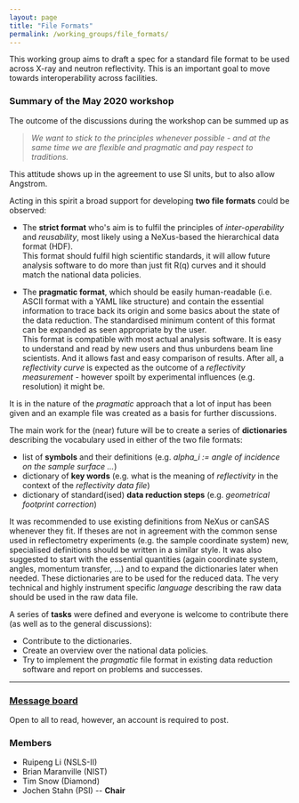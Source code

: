```yaml
---
layout: page
title: "File Formats"
permalink: /working_groups/file_formats/
---
```


This working group aims to draft a spec for a standard file format to be used across X-ray and neutron reflectivity. 
This is an important goal to move towards interoperability across facilities. 

### Summary of the May 2020 workshop
The outcome of the discussions during the workshop can be
summed up as
> *We want to stick to the principles whenever possible -
> and at the same time we are flexible and pragmatic and pay respect to
> traditions.* 

This attitude shows up in the agreement to use SI units,
but to also allow Angstrom.

Acting in this spirit a broad support for developing
**two file formats** could be observed:

* The **strict format** who's aim is to fulfil the principles of 
  *inter-operability* and *reusability*,
  most likely using a NeXus-based the hierarchical data format (HDF).   
  This format should fulfil high scientific standards, it will allow
  future analysis software to do more than just fit R(q) curves and
  it should match the national data policies.

* The **pragmatic format**, which should be easily human-readable
  (i.e. ASCII format with a YAML like structure) and contain the
  essential information to trace back its origin and some
  basics about the state of the data reduction. The standardised
  minimum content of this format can be expanded as seen appropriate
  by the user.   
  This format is compatible with most actual analysis software.
  It is easy to understand and read by new users and thus
  unburdens beam line scientists. And it allows fast and easy comparison
  of results. After all, a *reflectivity curve* is expected as the
  outcome of a *reflectivity measurement* - however spoilt by
  experimental influences (e.g. resolution) it might be.

It is in the nature of the *pragmatic* approach that a lot of input
has been given and an example file was created as a basis for
further discussions.

The main work for the (near) future will be to create a series of
**dictionaries** describing the vocabulary used in either of the
two file formats:
* list of **symbols** and their definitions (e.g. *alpha_i := angle of
  incidence on the sample surface ...*)
* dictionary of **key words** (e.g. what is the meaning of *reflectivity*
  in the context of the *reflectivity data file*)
* dictionary of standard(ised) **data reduction steps** (e.g.
  *geometrical footprint correction*)

It was recommended to use existing definitions from NeXus or
canSAS whenever they fit. If theses are not in agreement with
the common sense used in reflectometry experiments (e.g. the
sample coordinate system) new, specialised definitions should be
written in a similar style.
It was also suggested to start with the essential quantities
(again coordinate system, angles, momentum transfer, ...) and
to expand the dictionaries later when needed. These dictionaries
are to be used for the reduced data. The very technical and highly
instrument specific *language* describing the raw data should
be used in the raw data file.

A series of **tasks** were defined and everyone is welcome to contribute
there (as well as to the general discussions):
* Contribute to the dictionaries.
* Create an overview over the national data policies.
* Try to implement the *pragmatic* file format in existing
  data reduction software and report on problems and
  successes.

---

### [Message board](https://gitter.im/reflectivity/file_formats) 

Open to all to read, however, an account is required to post.

### Members

- Ruipeng Li (NSLS-II)
- Brian Maranville (NIST) 
- Tim Snow (Diamond)
- Jochen Stahn (PSI) -- **Chair**

